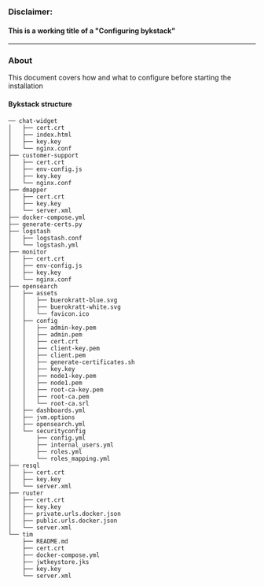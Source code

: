 ### Disclaimer:
#### This is a working title of a "Configuring bykstack"
-----------------------------------------------------------------------------

### About
This document covers how and what to configure before starting the installation 

#### Bykstack structure

```
── chat-widget
│   ├── cert.crt
│   ├── index.html
│   ├── key.key
│   └── nginx.conf
├── customer-support
│   ├── cert.crt
│   ├── env-config.js
│   ├── key.key
│   └── nginx.conf
├── dmapper
│   ├── cert.crt
│   ├── key.key
│   └── server.xml
├── docker-compose.yml
├── generate-certs.py
├── logstash
│   ├── logstash.conf
│   └── logstash.yml
├── monitor
│   ├── cert.crt
│   ├── env-config.js
│   ├── key.key
│   └── nginx.conf
├── opensearch
│   ├── assets
│   │   ├── buerokratt-blue.svg
│   │   ├── buerokratt-white.svg
│   │   └── favicon.ico
│   ├── config
│   │   ├── admin-key.pem
│   │   ├── admin.pem
│   │   ├── cert.crt
│   │   ├── client-key.pem
│   │   ├── client.pem
│   │   ├── generate-certificates.sh
│   │   ├── key.key
│   │   ├── node1-key.pem
│   │   ├── node1.pem
│   │   ├── root-ca-key.pem
│   │   ├── root-ca.pem
│   │   └── root-ca.srl
│   ├── dashboards.yml
│   ├── jvm.options
│   ├── opensearch.yml
│   └── securityconfig
│       ├── config.yml
│       ├── internal_users.yml
│       ├── roles.yml
│       └── roles_mapping.yml
├── resql
│   ├── cert.crt
│   ├── key.key
│   └── server.xml
├── ruuter
│   ├── cert.crt
│   ├── key.key
│   ├── private.urls.docker.json
│   ├── public.urls.docker.json
│   └── server.xml
└── tim
    ├── README.md
    ├── cert.crt
    ├── docker-compose.yml
    ├── jwtkeystore.jks
    ├── key.key
    └── server.xml

```

